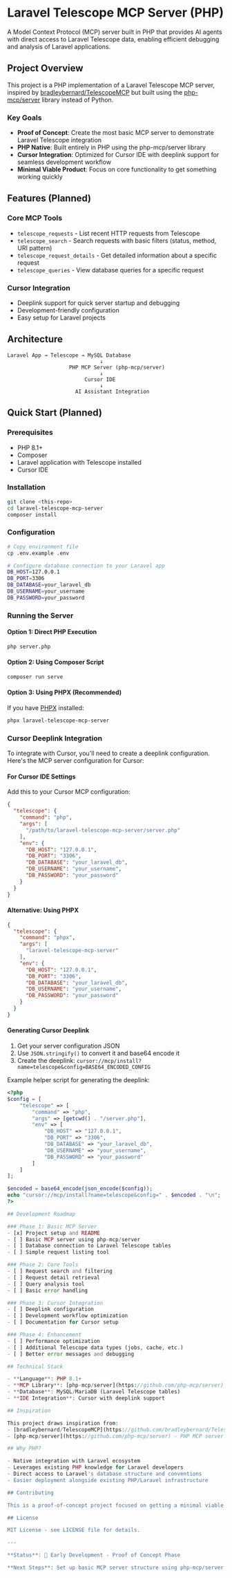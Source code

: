 # Laravel Telescope MCP Server (PHP)

A Model Context Protocol (MCP) server built in PHP that provides AI agents with direct access to Laravel Telescope data, enabling efficient debugging and analysis of Laravel applications.

## Project Overview

This project is a PHP implementation of a Laravel Telescope MCP server, inspired by [bradleybernard/TelescopeMCP](https://github.com/bradleybernard/TelescopeMCP) but built using the [php-mcp/server](https://github.com/php-mcp/server) library instead of Python.

### Key Goals

- **Proof of Concept**: Create the most basic MCP server to demonstrate Laravel Telescope integration
- **PHP Native**: Built entirely in PHP using the php-mcp/server library
- **Cursor Integration**: Optimized for Cursor IDE with deeplink support for seamless development workflow
- **Minimal Viable Product**: Focus on core functionality to get something working quickly

## Features (Planned)

### Core MCP Tools
- `telescope_requests` - List recent HTTP requests from Telescope
- `telescope_search` - Search requests with basic filters (status, method, URI pattern)
- `telescope_request_details` - Get detailed information about a specific request
- `telescope_queries` - View database queries for a specific request

### Cursor Integration
- Deeplink support for quick server startup and debugging
- Development-friendly configuration
- Easy setup for Laravel projects

## Architecture

```
Laravel App → Telescope → MySQL Database
                              ↓
                    PHP MCP Server (php-mcp/server)
                              ↓
                         Cursor IDE
                              ↓
                      AI Assistant Integration
```

## Quick Start (Planned)

### Prerequisites
- PHP 8.1+
- Composer
- Laravel application with Telescope installed
- Cursor IDE

### Installation
```bash
git clone <this-repo>
cd laravel-telescope-mcp-server
composer install
```

### Configuration
```bash
# Copy environment file
cp .env.example .env

# Configure database connection to your Laravel app
DB_HOST=127.0.0.1
DB_PORT=3306
DB_DATABASE=your_laravel_db
DB_USERNAME=your_username
DB_PASSWORD=your_password
```

### Running the Server

#### Option 1: Direct PHP Execution
```bash
php server.php
```

#### Option 2: Using Composer Script
```bash
composer run serve
```

#### Option 3: Using PHPX (Recommended)
If you have [PHPX](https://github.com/eduardocruz/phpx) installed:
```bash
phpx laravel-telescope-mcp-server
```

### Cursor Deeplink Integration

To integrate with Cursor, you'll need to create a deeplink configuration. Here's the MCP server configuration for Cursor:

#### For Cursor IDE Settings
Add this to your Cursor MCP configuration:

```json
{
  "telescope": {
    "command": "php",
    "args": [
      "/path/to/laravel-telescope-mcp-server/server.php"
    ],
    "env": {
      "DB_HOST": "127.0.0.1",
      "DB_PORT": "3306",
      "DB_DATABASE": "your_laravel_db",
      "DB_USERNAME": "your_username",
      "DB_PASSWORD": "your_password"
    }
  }
}
```

#### Alternative: Using PHPX
```json
{
  "telescope": {
    "command": "phpx",
    "args": [
      "laravel-telescope-mcp-server"
    ],
    "env": {
      "DB_HOST": "127.0.0.1",
      "DB_PORT": "3306",
      "DB_DATABASE": "your_laravel_db",
      "DB_USERNAME": "your_username",
      "DB_PASSWORD": "your_password"
    }
  }
}
```

#### Generating Cursor Deeplink
1. Get your server configuration JSON
2. Use `JSON.stringify()` to convert it and base64 encode it
3. Create the deeplink: `cursor://mcp/install?name=telescope&config=BASE64_ENCODED_CONFIG`

Example helper script for generating the deeplink:
```php
<?php
$config = [
    "telescope" => [
        "command" => "php",
        "args" => [getcwd() . "/server.php"],
        "env" => [
            "DB_HOST" => "127.0.0.1",
            "DB_PORT" => "3306",
            "DB_DATABASE" => "your_laravel_db",
            "DB_USERNAME" => "your_username",
            "DB_PASSWORD" => "your_password"
        ]
    ]
];

$encoded = base64_encode(json_encode($config));
echo "cursor://mcp/install?name=telescope&config=" . $encoded . "\n";
?>

## Development Roadmap

### Phase 1: Basic MCP Server
- [x] Project setup and README
- [ ] Basic MCP server using php-mcp/server
- [ ] Database connection to Laravel Telescope tables
- [ ] Simple request listing tool

### Phase 2: Core Tools
- [ ] Request search and filtering
- [ ] Request detail retrieval
- [ ] Query analysis tool
- [ ] Basic error handling

### Phase 3: Cursor Integration
- [ ] Deeplink configuration
- [ ] Development workflow optimization
- [ ] Documentation for Cursor setup

### Phase 4: Enhancement
- [ ] Performance optimization
- [ ] Additional Telescope data types (jobs, cache, etc.)
- [ ] Better error messages and debugging

## Technical Stack

- **Language**: PHP 8.1+
- **MCP Library**: [php-mcp/server](https://github.com/php-mcp/server)
- **Database**: MySQL/MariaDB (Laravel Telescope tables)
- **IDE Integration**: Cursor with deeplink support

## Inspiration

This project draws inspiration from:
- [bradleybernard/TelescopeMCP](https://github.com/bradleybernard/TelescopeMCP) - Python implementation
- [php-mcp/server](https://github.com/php-mcp/server) - PHP MCP server library

## Why PHP?

- Native integration with Laravel ecosystem
- Leverages existing PHP knowledge for Laravel developers
- Direct access to Laravel's database structure and conventions
- Easier deployment alongside existing PHP/Laravel infrastructure

## Contributing

This is a proof-of-concept project focused on getting a minimal viable product working. Contributions welcome once the basic functionality is established.

## License

MIT License - see LICENSE file for details.

---

**Status**: 🚧 Early Development - Proof of Concept Phase

**Next Steps**: Set up basic MCP server structure using php-mcp/server library. 